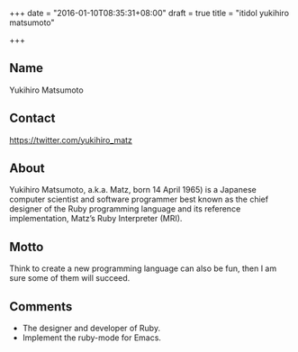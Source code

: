 +++
date = "2016-01-10T08:35:31+08:00"
draft = true
title = "itidol yukihiro matsumoto"

+++



## Name

Yukihiro Matsumoto

## Contact

<https://twitter.com/yukihiro_matz>

## About

Yukihiro Matsumoto, a.k.a. Matz, born 14 April 1965) is a Japanese computer scientist and software programmer best known as the chief designer of the Ruby programming language and its reference implementation, Matz’s Ruby Interpreter (MRI).

## Motto

Think to create a new programming language can also be fun, then I am sure some of them will succeed.

## Comments

* The designer and developer of Ruby.
* Implement the ruby-mode for Emacs.